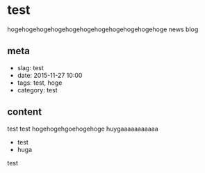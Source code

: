 # test
hogehogehogehogehogehogehogehogehogehogehoge
news blog

## meta

- slag: test
- date: 2015-11-27 10:00
- tags: test, hoge
- category: test

## content

test test hogehogehgoehogehoge
huygaaaaaaaaaaa

- test
- huga

test
